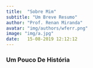 ```yaml
---
title:  "Sobre Mim"
subtitle: "Um Breve Resumo"
author: "Prof. Renan Miranda"
avatar: "img/authors/wferr.png"
image: "img/a.jpg"
date:   15-08-2019 12:12:12
---
```


### Um Pouco De História


